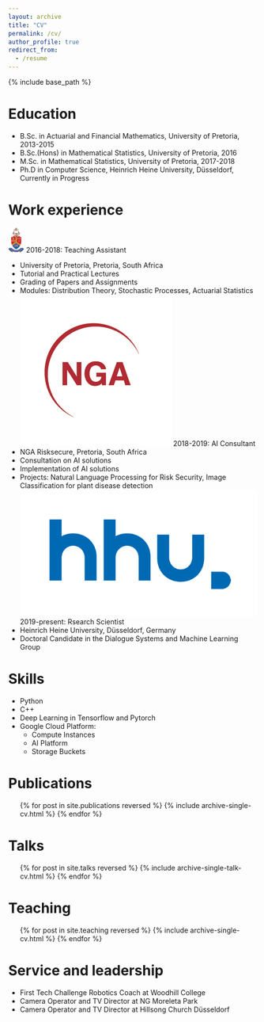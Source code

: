 ```yaml
---
layout: archive
title: "CV"
permalink: /cv/
author_profile: true
redirect_from:
  - /resume
---
```


{% include base_path %}

Education
======
* B.Sc. in Actuarial and Financial Mathematics, University of Pretoria, 2013-2015
* B.Sc.(Hons) in Mathematical Statistics, University of Pretoria, 2016
* M.Sc. in Mathematical Statistics, University of Pretoria, 2017-2018
* Ph.D in Computer Science, Heinrich Heine University, Düsseldorf, Currently in Progress

Work experience
======
![alt text](https://github.com/carelvniekerk/carelvniekerk.github.io/blob/master/images/up.png) 2016-2018: Teaching Assistant
  * University of Pretoria, Pretoria, South Africa
  * Tutorial and Practical Lectures
  * Grading of Papers and Assignments
  * Modules: Distribution Theory, Stochastic Processes, Actuarial Statistics
![alt text](https://github.com/carelvniekerk/carelvniekerk.github.io/blob/master/images/nga.png) 2018-2019: AI Consultant
  * NGA Risksecure, Pretoria, South Africa
  * Consultation on AI solutions
  * Implementation of AI solutions
  * Projects: Natural Language Processing for Risk Security, Image Classification for plant disease detection
![alt text](https://github.com/carelvniekerk/carelvniekerk.github.io/blob/master/images/hhu.png) 2019-present: Rsearch Scientist
  * Heinrich Heine University, Düsseldorf, Germany
  * Doctoral Candidate in the Dialogue Systems and Machine Learning Group
  
Skills
======
* Python
* C++
* Deep Learning in Tensorflow and Pytorch
* Google Cloud Platform:
  * Compute Instances
  * AI Platform
  * Storage Buckets

Publications
======
  <ul>{% for post in site.publications reversed %}
    {% include archive-single-cv.html %}
  {% endfor %}</ul>
  
Talks
======
  <ul>{% for post in site.talks reversed %}
    {% include archive-single-talk-cv.html  %}
  {% endfor %}</ul>
  
Teaching
======
  <ul>{% for post in site.teaching reversed %}
    {% include archive-single-cv.html %}
  {% endfor %}</ul>
  
Service and leadership
======
* First Tech Challenge Robotics Coach at Woodhill College
* Camera Operator and TV Director at NG Moreleta Park
* Camera Operator and TV Director at Hillsong Church Düsseldorf
